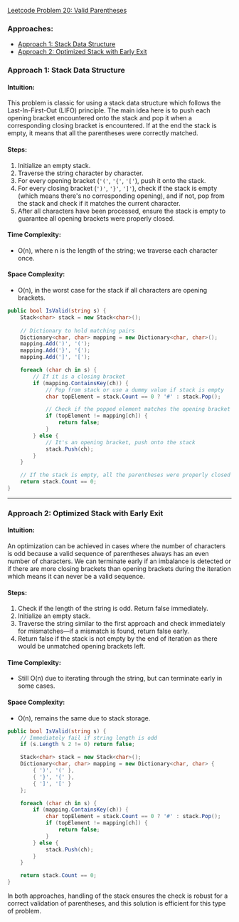 [Leetcode Problem 20: Valid Parentheses](https://leetcode.com/problems/valid-parentheses/)

### Approaches:
- [Approach 1: Stack Data Structure](#approach-1-stack-data-structure)
- [Approach 2: Optimized Stack with Early Exit](#approach-2-optimized-stack-with-early-exit)

### Approach 1: Stack Data Structure

#### Intuition:
This problem is classic for using a stack data structure which follows the Last-In-First-Out (LIFO) principle. The main idea here is to push each opening bracket encountered onto the stack and pop it when a corresponding closing bracket is encountered. If at the end the stack is empty, it means that all the parentheses were correctly matched.

#### Steps:
1. Initialize an empty stack.
2. Traverse the string character by character.
3. For every opening bracket (`'('`, `'{'`, `'['`), push it onto the stack.
4. For every closing bracket (`')'`, `'}'`, `']'`), check if the stack is empty (which means there's no corresponding opening), and if not, pop from the stack and check if it matches the current character.
5. After all characters have been processed, ensure the stack is empty to guarantee all opening brackets were properly closed.

#### Time Complexity:
- O(n), where n is the length of the string; we traverse each character once.

#### Space Complexity:
- O(n), in the worst case for the stack if all characters are opening brackets.

```csharp
public bool IsValid(string s) {
    Stack<char> stack = new Stack<char>();
    
    // Dictionary to hold matching pairs
    Dictionary<char, char> mapping = new Dictionary<char, char>();
    mapping.Add(')', '(');
    mapping.Add('}', '{');
    mapping.Add(']', '[');

    foreach (char ch in s) {
        // If it is a closing bracket
        if (mapping.ContainsKey(ch)) {
            // Pop from stack or use a dummy value if stack is empty
            char topElement = stack.Count == 0 ? '#' : stack.Pop();

            // Check if the popped element matches the opening bracket
            if (topElement != mapping[ch]) {
                return false;
            }
        } else {
            // It's an opening bracket, push onto the stack
            stack.Push(ch);
        }
    }

    // If the stack is empty, all the parentheses were properly closed
    return stack.Count == 0;
}
```

---

### Approach 2: Optimized Stack with Early Exit

#### Intuition:
An optimization can be achieved in cases where the number of characters is odd because a valid sequence of parentheses always has an even number of characters. We can terminate early if an imbalance is detected or if there are more closing brackets than opening brackets during the iteration which means it can never be a valid sequence.

#### Steps:
1. Check if the length of the string is odd. Return false immediately.
2. Initialize an empty stack.
3. Traverse the string similar to the first approach and check immediately for mismatches—if a mismatch is found, return false early.
4. Return false if the stack is not empty by the end of iteration as there would be unmatched opening brackets left.

#### Time Complexity:
- Still O(n) due to iterating through the string, but can terminate early in some cases.

#### Space Complexity:
- O(n), remains the same due to stack storage.

```csharp
public bool IsValid(string s) {
    // Immediately fail if string length is odd
    if (s.Length % 2 != 0) return false;

    Stack<char> stack = new Stack<char>();
    Dictionary<char, char> mapping = new Dictionary<char, char> {
        { ')', '(' },
        { '}', '{' },
        { ']', '[' }
    };

    foreach (char ch in s) {
        if (mapping.ContainsKey(ch)) {
            char topElement = stack.Count == 0 ? '#' : stack.Pop();
            if (topElement != mapping[ch]) {
                return false;
            }
        } else {
            stack.Push(ch);
        }
    }

    return stack.Count == 0;
}
```

In both approaches, handling of the stack ensures the check is robust for a correct validation of parentheses, and this solution is efficient for this type of problem.

